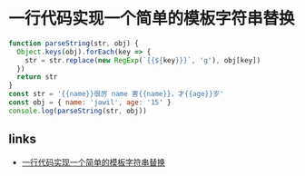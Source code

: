 # 一行代码实现一个简单的模板字符串替换

```js
function parseString(str, obj) {
  Object.keys(obj).forEach(key => {
    str = str.replace(new RegExp(`{{${key}}}`, 'g'), obj[key])
  })
  return str
}
const str = '{{name}}很厉 name 害{{name}}，才{{age}}岁'
const obj = { name: 'jawil', age: '15' }
console.log(parseString(str, obj))
```

## links

- [一行代码实现一个简单的模板字符串替换](https://github.com/jawil/blog/issues/32)
